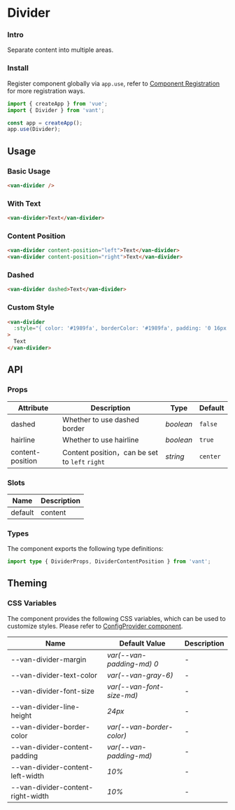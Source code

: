 # Divider

### Intro

Separate content into multiple areas.

### Install

Register component globally via `app.use`, refer to [Component Registration](#/en-US/advanced-usage#zu-jian-zhu-ce) for more registration ways.

```js
import { createApp } from 'vue';
import { Divider } from 'vant';

const app = createApp();
app.use(Divider);
```

## Usage

### Basic Usage

```html
<van-divider />
```

### With Text

```html
<van-divider>Text</van-divider>
```

### Content Position

```html
<van-divider content-position="left">Text</van-divider>
<van-divider content-position="right">Text</van-divider>
```

### Dashed

```html
<van-divider dashed>Text</van-divider>
```

### Custom Style

```html
<van-divider
  :style="{ color: '#1989fa', borderColor: '#1989fa', padding: '0 16px' }"
>
  Text
</van-divider>
```

## API

### Props

| Attribute | Description | Type | Default |
| --- | --- | --- | --- |
| dashed | Whether to use dashed border | _boolean_ | `false` |
| hairline | Whether to use hairline | _boolean_ | `true` |
| content-position | Content position，can be set to `left` `right` | _string_ | `center` |

### Slots

| Name    | Description |
| ------- | ----------- |
| default | content     |

### Types

The component exports the following type definitions:

```ts
import type { DividerProps, DividerContentPosition } from 'vant';
```

## Theming

### CSS Variables

The component provides the following CSS variables, which can be used to customize styles. Please refer to [ConfigProvider component](#/en-US/config-provider).

| Name                              | Default Value             | Description |
| --------------------------------- | ------------------------- | ----------- |
| --van-divider-margin              | _var(--van-padding-md) 0_ | -           |
| --van-divider-text-color          | _var(--van-gray-6)_       | -           |
| --van-divider-font-size           | _var(--van-font-size-md)_ | -           |
| --van-divider-line-height         | _24px_                    | -           |
| --van-divider-border-color        | _var(--van-border-color)_ | -           |
| --van-divider-content-padding     | _var(--van-padding-md)_   | -           |
| --van-divider-content-left-width  | _10%_                     | -           |
| --van-divider-content-right-width | _10%_                     | -           |
